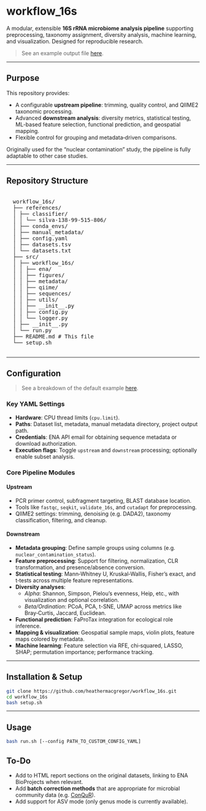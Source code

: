 # workflow_16s

A modular, extensible **16S rRNA microbiome analysis pipeline** supporting preprocessing, taxonomy assignment, diversity analysis, machine learning, and visualization. Designed for reproducible research.

> See an example output file [here](https://heathermacgregor.github.io/workflow_16s_sample/).

---

## Purpose

This repository provides:

- A configurable **upstream pipeline**: trimming, quality control, and QIIME2 taxonomic processing.
- Advanced **downstream analysis**: diversity metrics, statistical testing, ML-based feature selection, functional prediction, and geospatial mapping.
- Flexible control for grouping and metadata‑driven comparisons.

Originally used for the “nuclear contamination” study, the pipeline is fully adaptable to other case studies.

---

## Repository Structure


<pre> 
  workflow_16s/ 
  ├── references/ 
  │ ├── classifier/ 
  │ │ └── silva-138-99-515-806/ 
  │ ├── conda_envs/
  │ ├── manual_metadata/ 
  │ ├── config.yaml
  │ ├── datasets.tsv
  │ └── datasets.txt
  ├── src/ 
  │ ├── workflow_16s/
  │ │ ├── ena/
  │ │ ├── figures/
  │ │ ├── metadata/
  │ │ ├── qiime/
  │ │ ├── sequences/
  │ │ ├── utils/
  │ │ ├── __init__.py 
  │ │ ├── config.py 
  │ │ └── logger.py 
  │ ├── __init__.py 
  │ └── run.py 
  ├── README.md # This file
  └── setup.sh 
  </pre>


---

## Configuration

> See a breakdown of the default example [here](https://github.com/heathermacgregor/workflow_16s/blob/main/info/config.md).

### Key YAML Settings

- **Hardware**: CPU thread limits (`cpu.limit`).
- **Paths**: Dataset list, metadata, manual metadata directory, project output path.
- **Credentials**: ENA API email for obtaining sequence metadata or download authorization.
- **Execution flags**: Toggle `upstream` and `downstream` processing; optionally enable subset analysis.

### Core Pipeline Modules

#### Upstream
- PCR primer control, subfragment targeting, BLAST database location.
- Tools like `fastqc`, `seqkit`, `validate_16s`, and `cutadapt` for preprocessing.
- QIIME2 settings: trimming, denoising (e.g. DADA2), taxonomy classification, filtering, and cleanup.

#### Downstream
- **Metadata grouping**: Define sample groups using columns (e.g. `nuclear_contamination_status`).
- **Feature preprocessing**: Support for filtering, normalization, CLR transformation, and presence/absence conversion.
- **Statistical testing**: Mann‑Whitney U, Kruskal‑Wallis, Fisher’s exact, and t‑tests across multiple feature representations.
- **Diversity analyses**:
  - *Alpha*: Shannon, Simpson, Pielou’s evenness, Heip, etc., with visualization and optional correlation.
  - *Beta/Ordination*: PCoA, PCA, t-SNE, UMAP across metrics like Bray‑Curtis, Jaccard, Euclidean.
- **Functional prediction**: FaProTax integration for ecological role inference.
- **Mapping & visualization**: Geospatial sample maps, violin plots, feature maps colored by metadata.
- **Machine learning**: Feature selection via RFE, chi‑squared, LASSO, SHAP; permutation importance; performance tracking.

---

## Installation & Setup

```bash
git clone https://github.com/heathermacgregor/workflow_16s.git
cd workflow_16s
bash setup.sh
```

---

## Usage

```bash
bash run.sh [--config PATH_TO_CUSTOM_CONFIG_YAML]
```

## To-Do
- Add to HTML report sections on the original datasets, linking to ENA BioProjects when relevant.
- Add **batch correction methods** that are appropriate for microbial community data (e.g. [ConQuR](https://github.com/wdl2459/ConQuR)).
- Add support for ASV mode (only genus mode is currently available).

